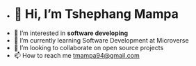 - <h1>👋 Hi, I’m Tshephang Mampa</h1>
- 👀 I’m interested in <b>software developing</b>
- 🌱 I’m currently learning Software Development at Microverse
- 💞️ I’m looking to collaborate on open source projects
- 📫 How to reach me tmampa94@gmail.com

<!---
tmampa/tmampa is a ✨ special ✨ repository because its `README.md` (this file) appears on your GitHub profile.
You can click the Preview link to take a look at your changes.
--->
